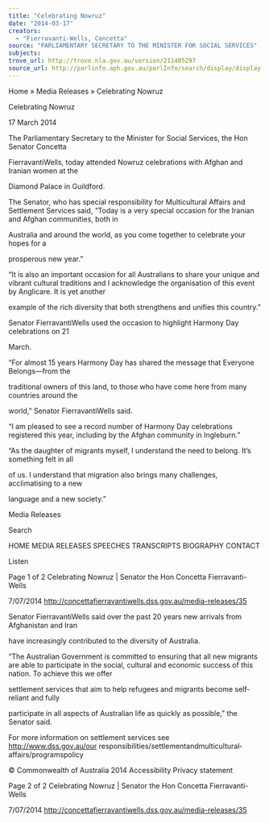 ```yaml
---
title: "Celebrating Nowruz"
date: "2014-03-17"
creators:
  - "Fierravanti-Wells, Concetta"
source: "PARLIAMENTARY SECRETARY TO THE MINISTER FOR SOCIAL SERVICES"
subjects:
trove_url: http://trove.nla.gov.au/version/211405297
source_url: http://parlinfo.aph.gov.au/parlInfo/search/display/display.w3p;query=Id%3A%22media/pressrel/3265731%22
---
```


 Home » Media Releases » Celebrating Nowruz

 Celebrating Nowruz

 17 March 2014

 The Parliamentary Secretary to the Minister for Social Services, the Hon Senator Concetta 

 Fierravanti­Wells, today attended Nowruz celebrations with Afghan and Iranian women at the 

 Diamond Palace in Guildford.

 The Senator, who has special responsibility for Multicultural Affairs and Settlement Services  said, “Today is a very special occasion for the Iranian and Afghan communities, both in 

 Australia and around the world, as you come together to celebrate your hopes for a 

 prosperous new year.”

 “It is also an important occasion for all Australians to share your unique and vibrant cultural  traditions and I acknowledge the organisation of this event by Anglicare. It is yet another 

 example of the rich diversity that both strengthens and unifies this country.”

 Senator Fierravanti­Wells used the occasion to highlight Harmony Day celebrations on 21 

 March.

 “For almost 15 years Harmony Day has shared the message that Everyone Belongs—from the 

 traditional owners of this land, to those who have come here from many countries around the 

 world,” Senator Fierravanti­Wells said.

 “I am pleased to see a record number of Harmony Day celebrations registered this year,  including by the Afghan community in Ingleburn.”

 “As the daughter of migrants myself, I understand the need to belong. It’s something felt in all 

 of us. I understand that migration also brings many challenges, acclimatising to a new 

 language and a new society.”

 Media Releases

 Search

 HOME MEDIA RELEASES SPEECHES TRANSCRIPTS BIOGRAPHY CONTACT

 Listen

 Page 1 of 2 Celebrating Nowruz | Senator the Hon Concetta Fierravanti-Wells

 7/07/2014 http://concettafierravantiwells.dss.gov.au/media-releases/35

 Senator Fierravanti­Wells said over the past 20 years new arrivals from Afghanistan and Iran 

 have increasingly contributed to the diversity of Australia.

 “The Australian Government is committed to ensuring that all new migrants are able to  participate in the social, cultural and economic success of this nation. To achieve this we offer 

 settlement services that aim to help refugees and migrants become self­reliant and fully 

 participate in all aspects of Australian life as quickly as possible,” the Senator said.

 For more information on settlement services see http://www.dss.gov.au/our­ responsibilities/settlement­and­multicultural­affairs/programs­policy

 © Commonwealth of Australia 2014 Accessibility Privacy statement

 Page 2 of 2 Celebrating Nowruz | Senator the Hon Concetta Fierravanti-Wells

 7/07/2014 http://concettafierravantiwells.dss.gov.au/media-releases/35

